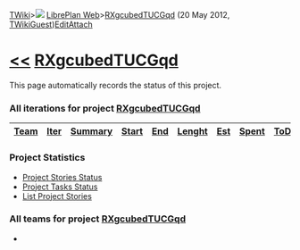 [TWiki](/twiki/Main/WebHome)&gt;![](/twiki/TWiki/TWikiDocGraphics/web-bg-small.gif) [LibrePlan Web](/twiki/LibrePlan/WebHome)&gt;[RXgcubedTUCGqd](http://wiki.libreplan-enterprise.com/twiki/LibrePlan/RXgcubedTUCGqd "Topic revision: 1 (20 May 2012 - 13:25:22)") (20 May 2012, [TWikiGuest](/twiki/Main/TWikiGuest))[Edit](http://wiki.libreplan-enterprise.com/twiki/bin/edit/LibrePlan/RXgcubedTUCGqd?t=1520337963 "Edit this topic text")[Attach](/twiki/bin/attach/LibrePlan/RXgcubedTUCGqd "Attach an image or document to this topic")

 [&lt;&lt;](/twiki/LibrePlan/WebHome) [RXgcubedTUCGqd](/twiki/LibrePlan/RXgcubedTUCGqd)
============================================================================================================================================================================

This page automatically records the status of this project.

###  All iterations for project [RXgcubedTUCGqd](/twiki/LibrePlan/RXgcubedTUCGqd)

| [Team](http://wiki.libreplan-enterprise.com/twiki/LibrePlan/RXgcubedTUCGqd?sortcol=0;table=1;up=0#sorted_table "Sort by this column") | [Iter](http://wiki.libreplan-enterprise.com/twiki/LibrePlan/RXgcubedTUCGqd?sortcol=1;table=1;up=0#sorted_table "Sort by this column") | [Summary](http://wiki.libreplan-enterprise.com/twiki/LibrePlan/RXgcubedTUCGqd?sortcol=2;table=1;up=0#sorted_table "Sort by this column") | [Start](http://wiki.libreplan-enterprise.com/twiki/LibrePlan/RXgcubedTUCGqd?sortcol=3;table=1;up=0#sorted_table "Sort by this column") | [End](http://wiki.libreplan-enterprise.com/twiki/LibrePlan/RXgcubedTUCGqd?sortcol=4;table=1;up=0#sorted_table "Sort by this column") | [Lenght](http://wiki.libreplan-enterprise.com/twiki/LibrePlan/RXgcubedTUCGqd?sortcol=5;table=1;up=0#sorted_table "Sort by this column") | [Est](http://wiki.libreplan-enterprise.com/twiki/LibrePlan/RXgcubedTUCGqd?sortcol=6;table=1;up=0#sorted_table "Sort by this column") | [Spent](http://wiki.libreplan-enterprise.com/twiki/LibrePlan/RXgcubedTUCGqd?sortcol=7;table=1;up=0#sorted_table "Sort by this column") | [ToDo](http://wiki.libreplan-enterprise.com/twiki/LibrePlan/RXgcubedTUCGqd?sortcol=8;table=1;up=0#sorted_table "Sort by this column") | [Progress](http://wiki.libreplan-enterprise.com/twiki/LibrePlan/RXgcubedTUCGqd?sortcol=9;table=1;up=0#sorted_table "Sort by this column") | [Done](http://wiki.libreplan-enterprise.com/twiki/LibrePlan/RXgcubedTUCGqd?sortcol=10;table=1;up=0#sorted_table "Sort by this column") | [Overrun](http://wiki.libreplan-enterprise.com/twiki/LibrePlan/RXgcubedTUCGqd?sortcol=11;table=1;up=0#sorted_table "Sort by this column") |
|------------------------------------------------------------------------------------------------------------------------------------------------|------------------------------------------------------------------------------------------------------------------------------------------------|---------------------------------------------------------------------------------------------------------------------------------------------------|-------------------------------------------------------------------------------------------------------------------------------------------------|-----------------------------------------------------------------------------------------------------------------------------------------------|--------------------------------------------------------------------------------------------------------------------------------------------------|-----------------------------------------------------------------------------------------------------------------------------------------------|-------------------------------------------------------------------------------------------------------------------------------------------------|------------------------------------------------------------------------------------------------------------------------------------------------|----------------------------------------------------------------------------------------------------------------------------------------------------|-------------------------------------------------------------------------------------------------------------------------------------------------|----------------------------------------------------------------------------------------------------------------------------------------------------|

###  Project Statistics

-   [Project Stories Status](/twiki/LibrePlan)
-   [Project Tasks Status](/twiki/LibrePlan)
-   [List Project Stories](/twiki/LibrePlan)

###  All teams for project [RXgcubedTUCGqd](/twiki/LibrePlan/RXgcubedTUCGqd)

-   


